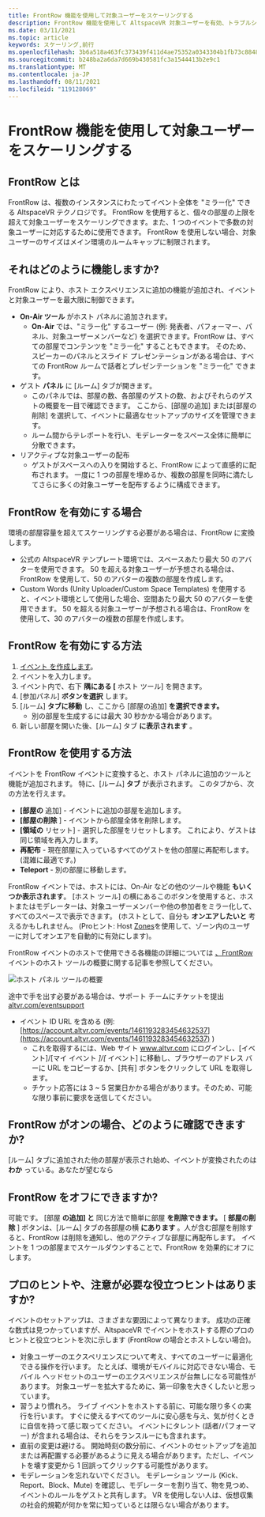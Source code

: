 ```yaml
---
title: FrontRow 機能を使用して対象ユーザーをスケーリングする
description: FrontRow 機能を使用して AltspaceVR 対象ユーザーを有効、トラブルシューティング、スケーリングする方法について説明します。
ms.date: 03/11/2021
ms.topic: article
keywords: スケーリング,前行
ms.openlocfilehash: 3b6a518a463fc373439f411d4ae75352a0343304b1fb73c8848d3bfd5fa19973
ms.sourcegitcommit: b248ba2a6da7d669b430581fc3a1544413b2e9c1
ms.translationtype: MT
ms.contentlocale: ja-JP
ms.lasthandoff: 08/11/2021
ms.locfileid: "119128069"
---
```

# <a name="scaling-your-audiences-with-frontrow-feature"></a>FrontRow 機能を使用して対象ユーザーをスケーリングする

## <a name="what-is-frontrow"></a>FrontRow とは

FrontRow は、複数のインスタンスにわたってイベント全体を "ミラー化" できる AltspaceVR テクノロジです。 FrontRow を使用すると、個々の部屋の上限を超えて対象ユーザーをスケーリングできます。また、1 つのイベントで多数の対象ユーザーに対応するために使用できます。 FrontRow を使用しない場合、対象ユーザーのサイズはメイン環境のルームキャップに制限されます。

## <a name="how-does-it-work"></a>それはどのように機能しますか?

FrontRow により、ホスト エクスペリエンスに追加の機能が追加され、イベントと対象ユーザーを最大限に制御できます。 

* **On-Air ツール** がホスト パネルに追加されます。
    * **On-Air** では、"ミラー化" するユーザー (例: 発表者、パフォーマー、パネル、対象ユーザーメンバーなど) を選択できます。FrontRow は、すべての部屋でコンテンツを "ミラー化" することもできます。 そのため、スピーカーのパネルとスライド プレゼンテーションがある場合は、すべての FrontRow ルームで話者とプレゼンテーションを "ミラー化" できます。
* ゲスト **パネル** に [ルーム] タブが開きます。
    * このパネルでは、部屋の数、各部屋のゲストの数、およびそれらのゲストの概要を一目で確認できます。 ここから、[部屋の追加] または[部屋の削除] を選択して、イベントに最適なセットアップのサイズを管理できます。
    * ルーム間からテレポートを行い、モデレーターをスペース全体に簡単に分散できます。
* リアクティブな対象ユーザーの配布
    * ゲストがスペースへの入りを開始すると、FrontRow によって直感的に配布されます。 一度に 1 つの部屋を埋めるか、複数の部屋を同時に満たしてさらに多くの対象ユーザーを配布するように構成できます。

## <a name="when-to-enable-frontrow"></a>FrontRow を有効にする場合

環境の部屋容量を超えてスケーリングする必要がある場合は、FrontRow に変換します。

* 公式の AltspaceVR テンプレート環境では、スペースあたり最大 50 のアバターを使用できます。 50 を超える対象ユーザーが予想される場合は、FrontRow を使用して、50 のアバターの複数の部屋を作成します。
* Custom Words (Unity Uploader/Custom Space Templates) を使用すると、イベント環境として使用した場合、空間あたり最大 50 のアバターを使用できます。 50 を超える対象ユーザーが予想される場合は、FrontRow を使用して、30 のアバターの複数の部屋を作成します。

## <a name="how-to-enable-frontrow"></a>FrontRow を有効にする方法

1. [イベント を作成します](https://account.altvr.com/events/new)。
2. イベントを入力します。
3. イベント内で、右下 **隅にある [** ホスト ツール] を開きます。
4. [参加パネル] **ボタンを選択** します。
5. [ルーム] **タブに移動** し、ここから [部屋の追加] **を選択できます。**
    * 別の部屋を生成するには最大 30 秒かかる場合があります。 
6. 新しい部屋を開いた後、[ルーム] タブ **に表示されます** 。 

## <a name="how-to-use-frontrow"></a>FrontRow を使用する方法

イベントを FrontRow イベントに変換すると、ホスト パネルに追加のツールと機能が追加されます。 特に、[ルーム] **タブ** が表示されます。 このタブから、次の方法を行えます。

* **[部屋の** 追加] - イベントに追加の部屋を追加します。 
* **[部屋の削除** ] - イベントから部屋全体を削除します。
* **[領域の** リセット] - 選択した部屋をリセットします。 これにより、ゲストは同じ領域を再入力します。
* **再配布** - 現在部屋に入っているすべてのゲストを他の部屋に再配布します。 (混雑に最適です。)
* **Teleport** - 別の部屋に移動します。

FrontRow イベントでは、ホストには、On-Air などの他のツールや機能 **もいくつか表示されます**。 [ホスト ツール] の横にあるこのボタンを使用すると、ホストまたはモデレーターは、対象ユーザーメンバーや他の参加者をミラー化して、すべてのスペースで表示できます。 (ホストとして、自分も **オンエアしたいと** 考えるかもしれません。 (Proヒント: Host [Zones](https://altvr.com/holiday2020/)を使用して、ゾーン内のユーザーに対してオンエアを自動的に有効にします)。

FrontRow イベントのホストで使用できる各機能の詳細については [、FrontRow](../tutorials/host-tools-for-events.md) イベントのホスト ツールの概要に関する記事を参照してください。

![ホスト パネル ツールの概要](images/scaling-audiences.png)

途中で手を出す必要がある場合は、サポート チームにチケットを提出 [altvr.com/eventsupport](https://help.altvr.com/hc/en-us/requests/new?ticket_form_id=360001833313)

* イベント ID URL を含める (例: [https://account.altvr.com/events/1461193283454632537](https://account.altvr.com/events/1461193283454632537) )
    * これを取得するには、Web サイト www.altvr.com にログインし、[イベント]/[マイ イベント *]/[* イベント] に移動し、ブラウザーのアドレス バーに URL をコピーするか、[共有] ボタンをクリックして URL を取得します。
    * チケット応答には 3 ~ 5 営業日かかる場合があります。そのため、可能な限り事前に要求を送信してください。
 
## <a name="how-will-i-know-when-frontrow-is-on"></a>FrontRow がオンの場合、どのように確認できますか?

[ルーム] タブに追加された他の部屋が表示され始め、イベントが変換されたのは **わか** っている。あなたが望むなら 
 
## <a name="can-i-turn-off-frontrow"></a>FrontRow をオフにできますか?

可能です。 [部屋 **の追加] と** 同じ方法で簡単に部屋 **を削除できます。** [ **部屋の削除** ] ボタンは、[ルーム] タブの各部屋の横 **にあります** 。人が含む部屋を削除すると、FrontRow は削除を通知し、他のアクティブな部屋に再配布します。 イベントを 1 つの部屋までスケールダウンすることで、FrontRow を効果的にオフにします。 
 
## <a name="any-pro-tips-or-helpful-hints-to-be-aware-of"></a>プロのヒントや、注意が必要な役立つヒントはありますか?

イベントのセットアップは、さまざまな要因によって異なります。 成功の正確な数式は見つかっていますが、AltspaceVR でイベントをホストする際のプロのヒントと役立つヒントを次に示します (FrontRow の場合とホストしない場合)。
* 対象ユーザーのエクスペリエンスについて考え、すべてのユーザーに最適化できる操作を行います。 たとえば、環境がモバイルに対応できない場合、モバイル ヘッドセットのユーザーのエクスペリエンスが台無しになる可能性があります。 対象ユーザーを拡大するために、第一印象を大きくしたいと思っています。
* 習うより慣れろ。 ライブ イベントをホストする前に、可能な限り多くの実行を行います。 すぐに使えるすべてのツールに安心感を与え、気が付くときに自信を持って感じ取ってください。 イベントにタレント (話者/パフォーマー) が含まれる場合は、それらをランスルーにも含まれます。
* 直前の変更は避ける。 開始時刻の数分前に、イベントのセットアップを追加または再配置する必要があるように見える場合があります。ただし、イベントを壊す変更から 1 回誤ってクリックする可能性があります。 
* モデレーションを忘れないでください。 モデレーション ツール (Kick、Report、Block、Mute) を確認し、モデレーターを割り当て、物を見つめ、イベントのルールをゲストと共有します。 VR を使用しない人は、仮想収集の社会的規範が何かを常に知っているとは限らない場合があります。